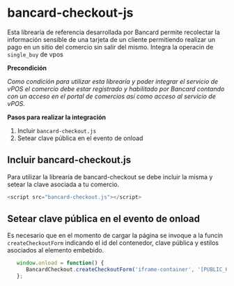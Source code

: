 # bancard-checkout-js
Esta librearía de referencia desarrollada por Bancard permite recolectar la información sensible de una tarjeta de un cliente permitiendo realizar un pago en un sitio del comercio sin salir del mismo. Integra la operacin de `single_buy` de vpos

<b>Precondición</b>

<i>Como condición para utilizar esta librearía y poder integrar el servicio de vPOS el comercio debe estar registrado y habilitado por Bancard contando con un acceso en el portal de comercios así como acceso al servicio de vPOS.</i>

<b>Pasos para realizar la integración</b>

1. Incluir `bancard-checkout.js`
2. Setear clave pública en el evento de onload


## Incluir bancard-checkout.js
Para utilizar la librearía de bancard-checkout se debe incluir la misma y setear la clave asociada a tu comercio. 

```javascript
<script src="bancard-checkout.js"></script>
```

## Setear clave pública en el evento de onload
Es necesario que en el momento de cargar la página se invoque a la funcin `createCheckoutForm` indicando el id del contenedor, clave pública y estilos asociados al elemento embebido.

```javascript
   window.onload = function() {
      BancardCheckout.createCheckoutForm('iframe-container', '[PUBLIC_KEY]', styles);
   };
```
